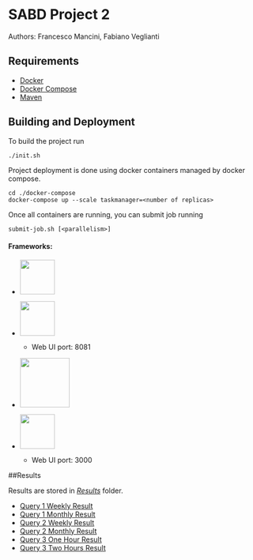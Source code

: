 # SABD Project 2



Authors: Francesco Mancini, Fabiano Veglianti



## Requirements



- [Docker](https://www.docker.com/)
- [Docker Compose](https://docs.docker.com/compose/)
- [Maven](https://maven.apache.org/)



## Building and Deployment



To build the project run
```shell
./init.sh
```



Project deployment is done using docker containers managed by docker compose.
```shell
cd ./docker-compose
docker-compose up --scale taskmanager=<number of replicas> 
```





Once all containers are running, you can submit job running
```shell
submit-job.sh [<parallelism>]
```


#### Frameworks:

- [<img src="https://www.extraordy.com/wp-content/uploads/2020/05/kafka-training-in-brighton-apache-kafka-training-1576498761.jpeg" width=70px>](http://kafka.apache.org/)


- [<img src="https://www.ververica.com/hubfs/Blog_Media/flink-logo-large-30.jpg" width=70px>](http://kafka.apache.org/)

    - Web UI port: 8081


- [<img src="https://codeblog.dotsandbrackets.com/wp-content/uploads/2017/01/graphite-logo.png" width=100px>](https://grafana.com/)


- [<img src="https://secure.gravatar.com/avatar/31cea69afa424609b2d83621b4d47f1d.jpg?s=80&r=g&d=mm" width=70px>](https://grafana.com/)
  - Web UI port: 3000

##Results

Results are stored in [*Results*](https://github.com/fmancini97/sabd-project2/tree/main/Results) folder.



- [Query 1 Weekly Result](https://github.com/fmancini97/sabd-project2/blob/main/Results/query1Weekly.csv)
- [Query 1 Monthly Result](https://github.com/fmancini97/sabd-project2/blob/main/Results/query1Monthly.csv)
- [Query 2 Weekly Result](https://github.com/fmancini97/sabd-project2/blob/main/Results/query2Weekly.csv)
- [Query 2 Monthly Result](https://github.com/fmancini97/sabd-project2/blob/main/Results/query2Monthly.csv)
- [Query 3 One Hour Result](https://github.com/fmancini97/sabd-project2/blob/main/Results/query3Hourly.csv)
- [Query 3 Two Hours Result](https://github.com/fmancini97/sabd-project2/blob/main/Results/query3EveryTwoHours.csv)